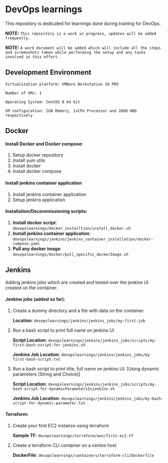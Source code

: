 # **DevOps learnings**

This repository is dedicated for learnings done during training for DevOps.

**NOTE:** `This repository is a work in progress, updates will be added frequently.`

**NOTE:** `A word document will be added which will include all the steps and screenshots taken while performing the setup and any tasks involved in this effort.`
## **Development Environment**

`Virtualization platform: VMWare Workstation 16 PRO`

`Number of VMs: 1`

`Operating System: CentOS 8 64 bit`

`VM configuration: 2GB Memory, 1vCPU Processor and 20GB HDD respectively`

## **Docker**

#### Install Docker and Docker compose:
1. Setup docker repository 
2. Install yum utils
3. Install docker
4. Install docker compose

#### Install jenkins container application
1. Install jenkins container application
2. Setup jenkins application 

#### Installation/Decommissioning scripts:
1. **Install docker script**: `devopslearnings/docker_installtion/install_docker.sh`
2. **Install jenkins container application**: `devopslearnings/jenkins/jenkins_container_installation/docker-compose.yaml`
3. **Pull any docker image**: `devopslearnings/docker/pull_specific_dockerImage.sh`

## **Jenkins**
Adding jenkins jobs which are created and tested over the jenkins UI created on the container.

   
#### Jenkins jobs (added so far):

1. Create a dummy directory and a file with data on the container.

    **Location**: `devopslearnings/jenkins/jenkins_jobs/my-first-job`
2. Run a bash script to print full name on jenkins UI.
    
   **Script Location**: `devopslearnings/jenkins/jenkins_jobs/scripts/my-first-bash-script-for-jenkins.sh`
    
   **Jenkins Job Location**: `devopslearnings/jenkins/jenkins_jobs/my-first-bash-script.txt`
   
3. Run a bash script to print title, full name on jenkins UI. [Using dynamic parameters (String and Choice)]

   **Script Location**: `devopslearnings/jenkins/jenkins_jobs/scripts/my-bash-script-for-dynamicParametersInjenkins.sh`
   
   **Jenkins Job Location**: `devopslearnings/jenkins/jenkins_jobs/my-bash-script-for-dynamic-parameter.txt`

#### Terraform:

1. Create your first EC2 instance using terraform

   **Sample TF**: `devopslearnings/terraform/aws/first-ec2.tf`
2. Create a terraform CLI container on a centos host
   
   **DockerFile**: `devopslearnings/containers/terraform-cli/Dockerfile`